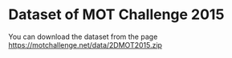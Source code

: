 # Dataset of MOT Challenge 2015
You can download the dataset from the page <https://motchallenge.net/data/2DMOT2015.zip>
